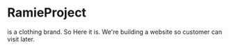# RamieProject
is a clothing brand. So Here it is. We're building a website so customer can visit later.

